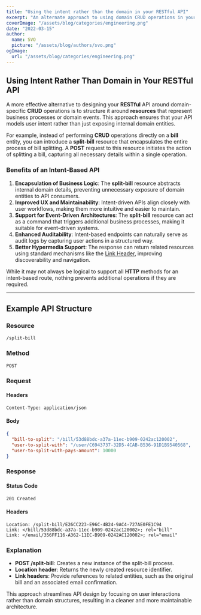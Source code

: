 ```yaml
---
title: "Using the intent rather than the domain in your RESTful API"
excerpt: "An alternate approach to using domain CRUD operations in your RESTful API, is to develop it around a resource that reflects a business process or domain event."
coverImage: "/assets/blog/categories/engineering.png"
date: "2022-03-15"
author:
  name: SVO
  picture: "/assets/blog/authors/svo.png"
ogImage:
  url: "/assets/blog/categories/engineering.png"
---
```


## Using Intent Rather Than Domain in Your RESTful API

A more effective alternative to designing your **RESTful** API around domain-specific **CRUD** operations is to structure it around **resources** that represent business processes or domain events. This approach ensures that your API models user intent rather than just exposing internal domain entities.

For example, instead of performing **CRUD** operations directly on a **bill** entity, you can introduce a **split-bill** resource that encapsulates the entire process of bill splitting. A **POST** request to this resource initiates the action of splitting a bill, capturing all necessary details within a single operation.

### Benefits of an Intent-Based API

1. **Encapsulation of Business Logic**: The **split-bill** resource abstracts internal domain details, preventing unnecessary exposure of domain entities to API consumers.
2. **Improved UX and Maintainability**: Intent-driven APIs align closely with user workflows, making them more intuitive and easier to maintain.
3. **Support for Event-Driven Architectures**: The **split-bill** resource can act as a command that triggers additional business processes, making it suitable for event-driven systems.
4. **Enhanced Auditability**: Intent-based endpoints can naturally serve as audit logs by capturing user actions in a structured way.
5. **Better Hypermedia Support**: The response can return related resources using standard mechanisms like the [Link Header](https://www.w3.org/wiki/LinkHeader), improving discoverability and navigation.

While it may not always be logical to support all **HTTP** methods for an intent-based route, nothing prevents additional operations if they are required.

---

## Example API Structure

### Resource

```
/split-bill
```

### Method

```
POST
```

### Request

#### Headers

```
Content-Type: application/json
```

#### Body

```json
{
  "bill-to-split": "/bill/53d88bdc-a37a-11ec-b909-0242ac120002",
  "user-to-split-with": "/user/C6943737-32D5-4CAB-B536-91D1B9540568",
  "user-to-split-with-pays-amount": 10000
}
```

### Response

#### Status Code

```
201 Created
```

#### Headers

```
Location: /split-bill/E26CC223-E96C-4B24-9AC4-727AE0FE1C94
Link: </bill/53d88bdc-a37a-11ec-b909-0242ac120002>; rel="bill"
Link: </email/356FF116-A362-11EC-B909-0242AC120002>; rel="email"
```

### Explanation

- **POST /split-bill**: Creates a new instance of the split-bill process.
- **Location header**: Returns the newly created resource identifier.
- **Link headers**: Provide references to related entities, such as the original bill and an associated email confirmation.

This approach streamlines API design by focusing on user interactions rather than domain structures, resulting in a cleaner and more maintainable architecture.

